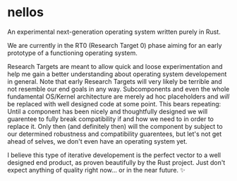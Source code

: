 # nellos
An experimental next-generation operating system written purely in Rust.

We are currently in the RT0 (Research Target 0) phase aiming for an early prototype
of a functioning operating system.

Research Targets are meant to allow quick and loose experimentation and help me gain a better
understanding about operating system developement in general.
Note that early Research Targets will very likely be terrible and not resemble our end goals in any way.
Subcomponents and even the whole fundamental OS/Kernel architecture are merely ad hoc placeholders
and *will* be replaced with well designed code at some point.
This bears repeating: Until a component has been nicely and thoughtfully designed we will guarentee
to fully break compatibility if and how we need to in order to replace it.
Only then (and definitely then) will the component by subject to our determined robustness and compatibility guarentees,
but let's not get ahead of selves, we don't even have an operating system yet.

I believe this type of iterative developement is the perfect vector to a well designed end product,
as proven beautifully by the Rust project.
Just don't expect anything of quality right now... or in the near future. :sparkles:
